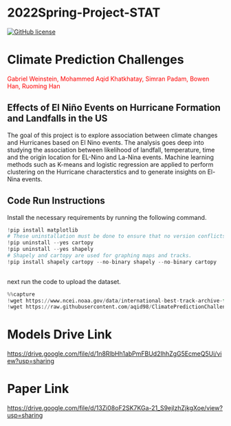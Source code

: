# 2022Spring-Project-STAT
[![GitHub license](https://img.shields.io/github/license/Naereen/StrapDown.js.svg)](https://github.com/Naereen/StrapDown.js/blob/master/LICENSE)

# Climate Prediction Challenges

<span style="color:red">Gabriel Weinstein, Mohammed Aqid Khatkhatay, Simran Padam, Bowen Han, Ruoming Han
    
    
## **Effects of El Niño Events on Hurricane Formation and Landfalls in the US**
     
The goal of this project is to explore association between climate changes and Hurricanes based on El Nino events. The analysis goes deep into studying the association between likelihood of landfall, temperature, time and the origin location for EL-Nino and La-Nina events. Machine learning methods such as K-means and logistic regression are applied to perform clustering on the Hurricane characterstics and to generate insights on El-Nina events.

## Code Run Instructions
Install the necessary requirements by running the following command.

~~~python
!pip install matplotlib 
# These uninstallation must be done to ensure that no version conflicts would happen.
!pip uninstall --yes cartopy 
!pip uninstall --yes shapely
# Shapely and cartopy are used for graphing maps and tracks.
!pip install shapely cartopy --no-binary shapely --no-binary cartopy
    
~~~

next run the code to upload the dataset.  
~~~python
%%capture
!wget https://www.ncei.noaa.gov/data/international-best-track-archive-for-climate-stewardship-ibtracs/v04r00/access/csv/ibtracs.NA.list.v04r00.csv
!wget https://raw.githubusercontent.com/aqid98/ClimatePredictionChallenges/main/Data/Monthly%20Oceanic%20Nino%20Index%20\(ONI\)%20-%20Wide.csv
~~~


# Models Drive Link

https://drive.google.com/file/d/1n8RlbHh1abPmFBUd2IhhZgG5EcmeQ5Ui/view?usp=sharing

# Paper Link
https://drive.google.com/file/d/13Zi08oF2SK7KGa-21_S9ejlzhZjkgXoe/view?usp=sharing
